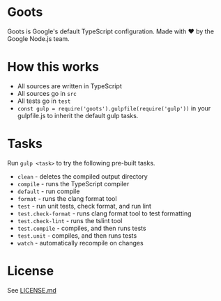 # Goots
Goots is Google's default TypeScript configuration. Made with ❤️ by the Google Node.js team.

# How this works
- All sources are written in TypeScript
- All sources go in `src`
- All tests go in `test`
- `const gulp = require('goots').gulpfile(require('gulp'))` in your gulpfile.js to inherit the default gulp tasks.

# Tasks
Run `gulp <task>` to try the following pre-built tasks.

- `clean` - deletes the compiled output directory
- `compile` - runs the TypeScript compiler
- `default` - run compile
- `format` - runs the clang format tool
- `test` - run unit tests, check format, and run lint
- `test.check-format` - runs clang format tool to test formatting
- `test.check-lint` - runs the tslint tool
- `test.compile` - compiles, and then runs tests
- `test.unit` - compiles, and then runs tests
- `watch` - automatically recompile on changes

# License
See [LICENSE.md](LICENSE.md)




